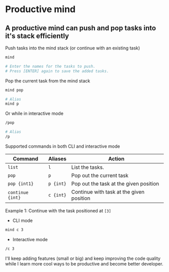 Productive mind
===============

A productive mind can push and pop tasks into it's stack efficiently
--------------------------------------------------------------------

Push tasks into the mind stack (or continue with an existing task)

```bash
mind

# Enter the names for the tasks to push.
# Press [ENTER] again to save the added tasks.
```

Pop the current task from the mind stack

```bash
mind pop

# Alias
mind p
```

Or while in interactive mode

```bash
/pop

# Alias
/p
```

Supported commands in both CLI and interactive mode

| Command                             | Aliases             | Action
|-------------------------------------|---------------------|------------------------------------------
| `list`                              | `l`                 | List the tasks.
| `pop`                               | `p`                 | Pop out the current task
| `pop {int1}`                        | `p {int}`           | Pop out the task at the given position
| `continue {int}`                    | `c {int}`           | Continue with task at the given position

Example 1: Continue with the task positioned at `[3]`

* CLI mode

```bash
mind c 3
```

* Interactive mode

```bash
/c 3
```

I'll keep adding features (small or big) and keep improving the code quality
while I learn more cool ways to be productive and become better developer.
